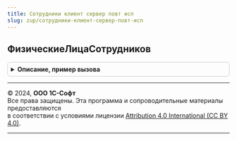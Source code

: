 ```yaml
---
title: Сотрудники клиент сервер повт исп
slug: zup/сотрудники-клиент-сервер-повт-исп
---
```



## ФизическиеЛицаСотрудников
<details style="margin: 1em 0; padding: 0.5em; border: 1px solid #ccc; border-radius: 6px;">

<summary style="font-weight: bold; cursor: pointer;">Описание, пример вызова</summary>

```bsl

Функция ФизическиеЛицаСотрудников(Знач Сотрудники) Экспорт
```

Пример вызова
```bsl
Результат = СотрудникиКлиентСерверПовтИсп.ФизическиеЛицаСотрудников(Сотрудники) 
```
</details>

---

© 2024, **ООО 1С-Софт**  
Все права защищены. Эта программа и сопроводительные материалы предоставляются  
в соответствии с условиями лицензии [Attribution 4.0 International (CC BY 4.0)](https://creativecommons.org/licenses/by/4.0/legalcode).

---
